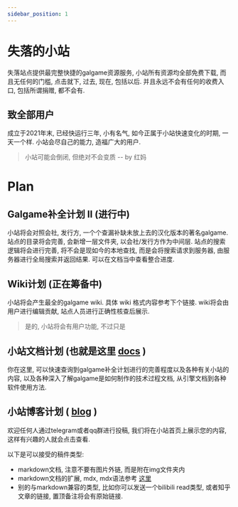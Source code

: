 ```yaml
---
sidebar_position: 1
---
```


# 失落的小站

失落站点提供最完整快捷的galgame资源服务, 小站所有资源均全部免费下载, 而且无任何的门槛, 点击就下, 过去, 现在, 包括以后.
并且永远不会有任何的收费入口, 包括所谓捐赠, 都不会有.

## 致全部用户

成立于2021年末, 已经快运行三年, 小有名气, 如今正属于小站快速变化的时期, 一天一个样.
小站会尽自己的能力, 造福广大的用户.

> 小站可能会倒闭, 但绝对不会变质 -- by 红妈

# Plan

## Galgame补全计划 II (进行中)

小站将会对照会社, 发行方, 一个个查漏补缺未放上去的汉化版本的著名galgame.
站点的目录将会完善, 会新增一层文件夹, 以会社/发行方作为中间层.
站点的搜索逻辑将会进行完善, 将不会是现如今的本地查找, 而是会将搜索请求到服务器, 由服务器进行全局搜索并返回结果.
可以在文档当中查看整合进度.

## Wiki计划 (正在筹备中)

小站将会产生最全的galgame wiki.
具体 wiki 格式内容参考下个链接.
wiki将会由用户进行编辑贡献, 站点人员进行正确性核查后展示.

> 是的, 小站将会有用户功能, 不过只是


## 小站文档计划 (也就是这里 [docs](https://shinnku.com/extend/docs) )

你在这里, 可以快速查询到galgame补全计划进行的完善程度以及各种有关小站的内容, 以及各种深入了解galgame是如何制作的技术过程文档,
从引擎文档到各种软件使用方法.

## 小站博客计划 ( [blog](https://shinnku.com/extend/blog) )

欢迎任何人通过telegram或者qq群进行投稿, 我们将在小站首页上展示您的内容, 这样有兴趣的人就会点击查看.

以下是可以接受的稿件类型:
- markdown文档, 注意不要有图片外链, 而是附在img文件夹内
- markdown文档的扩展, mdx, mdx语法参考 [这里](https://mdxjs.com/docs/)
- 别的与markdown兼容的类型, 比如你可以发送一个bilibili read类型, 或者知乎文章的链接, 置顶备注将会有原始链接.

